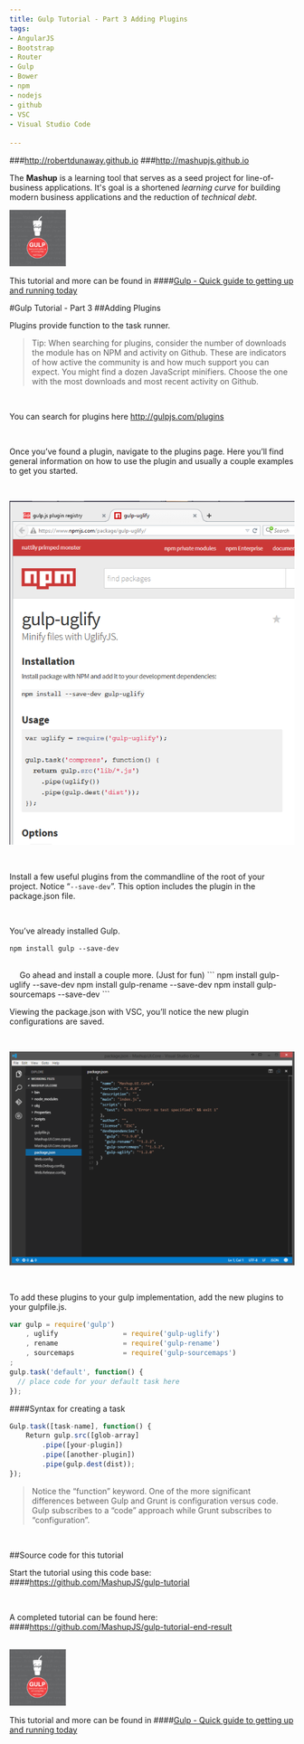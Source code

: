 ```yaml
---
title: Gulp Tutorial - Part 3 Adding Plugins
tags: 
- AngularJS
- Bootstrap
- Router
- Gulp
- Bower
- npm
- nodejs
- github
- VSC
- Visual Studio Code

---
```


###http://robertdunaway.github.io
###http://mashupjs.github.io


The **Mashup** is a learning tool that serves as a seed project for line-of-business applications.  It's goal is a shortened *learning curve* for building modern business applications and the reduction of *technical debt*.


 <img src="https://raw.githubusercontent.com/robertdunaway/gulp-book/master/bookcoverimage.PNG" alt="Smiley face" height="100" width="100"> 

This tutorial and more can be found in
####[Gulp - Quick guide to getting up and running today](http://www.amazon.com/Gulp-Quick-guide-getting-running-ebook/dp/B010NXMFF6/)

#Gulp Tutorial - Part 3
##Adding Plugins

Plugins provide function to the task runner.
<br>

> Tip: When searching for plugins, consider the number of downloads the module has on NPM and activity on Github.  These are indicators of how active the community is and how much support you can expect.  You might find a dozen JavaScript minifiers.  Choose the one with the most downloads and most recent activity on Github.

<br>

You can search for plugins here
http://gulpjs.com/plugins

<br>

Once you’ve found a plugin, navigate to the plugins page.  Here you’ll find general information on how to use the plugin and usually a couple examples to get you started.


<br>

![enter image description here](https://raw.githubusercontent.com/robertdunaway/gulp-book/master/03%20Part%203/1.png)

<br>

Install a few useful plugins from the commandline of the root of your project.  Notice “`--save-dev`”.  This option includes the plugin in the package.json file.

<br>

You’ve already installed Gulp.

```
npm install gulp --save-dev
```

<br>
 
Go ahead and install a couple more.  (Just for fun)
```
npm install gulp-uglify --save-dev
npm install gulp-rename --save-dev
npm install gulp-sourcemaps --save-dev
```

<br>

Viewing the package.json with VSC, you’ll notice the new plugin configurations are saved.

<br>

![enter image description here](https://raw.githubusercontent.com/robertdunaway/gulp-book/master/03%20Part%203/2.png)

<br>


To add these plugins to your gulp implementation, add the new plugins to your gulpfile.js.

```javascript
var gulp = require('gulp')
    , uglify                = require('gulp-uglify')
    , rename                = require('gulp-rename')
    , sourcemaps            = require('gulp-sourcemaps')
;
gulp.task('default', function() {
  // place code for your default task here
});
```

####Syntax for creating a task

```javascript
Gulp.task([task-name], function() {
	Return gulp.src([glob-array]
		.pipe([your-plugin])
		.pipe([another-plugin])
		.pipe(gulp.dest(dist));
});
```

> Notice the “function” keyword.  One of the more significant differences between Gulp and Grunt is configuration versus code.  Gulp subscribes to a “code” approach while Grunt subscribes to “configuration”. 


<br>

##Source code for this tutorial


Start the tutorial using this code base:  
####https://github.com/MashupJS/gulp-tutorial

<br>

A completed tutorial can be found here:  
####https://github.com/MashupJS/gulp-tutorial-end-result

<br>

 <img src="https://raw.githubusercontent.com/robertdunaway/gulp-book/master/bookcoverimage.PNG" alt="Smiley face" height="100" width="100"> 

This tutorial and more can be found in
####[Gulp - Quick guide to getting up and running today](http://www.amazon.com/Gulp-Quick-guide-getting-running-ebook/dp/B010NXMFF6/)